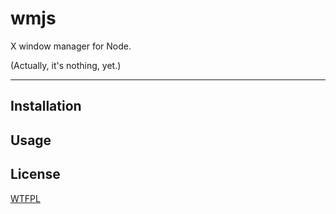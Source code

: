 # wmjs

X window manager for Node.

(Actually, it's nothing, yet.)

--------

## Installation

## Usage

## License

[WTFPL](./LICENSE.md)
